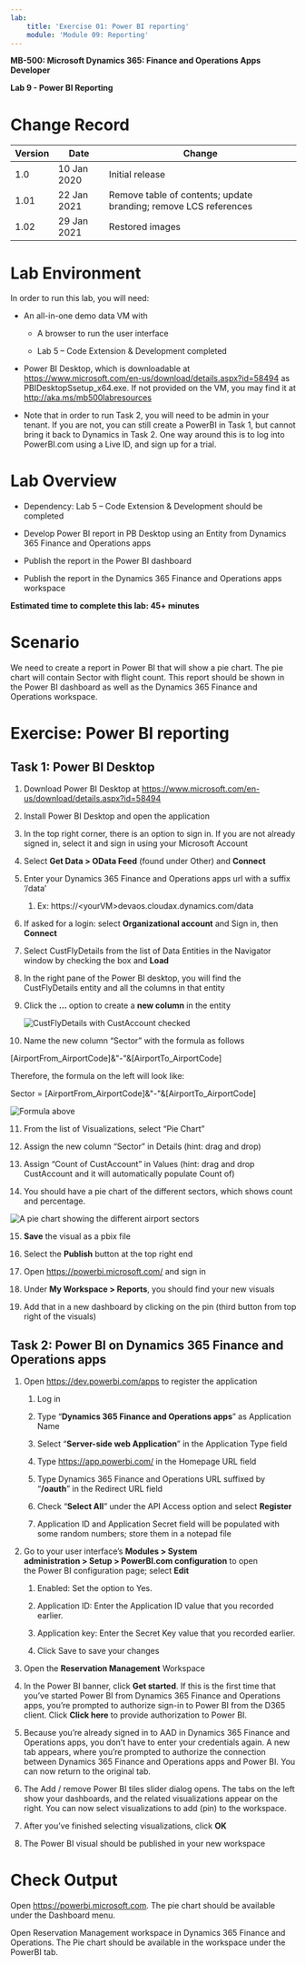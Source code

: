 ```yaml
---
lab:
    title: 'Exercise 01: Power BI reporting'
    module: 'Module 09: Reporting'
---
```


**MB-500: Microsoft Dynamics 365: Finance and Operations Apps Developer**

**Lab 9 - Power BI Reporting**

Change Record
=============

| Version | Date        | Change                                                           |
|---------|-------------|------------------------------------------------------------------|
| 1.0     | 10 Jan 2020 | Initial release                                                  |
| 1.01    | 22 Jan 2021 | Remove table of contents; update branding; remove LCS references |
| 1.02    | 29 Jan 2021 | Restored images |

Lab Environment
===============

In order to run this lab, you will need:

-   An all-in-one demo data VM with

    -   A browser to run the user interface

    -   Lab 5 – Code Extension & Development completed

-   Power BI Desktop, which is downloadable at
    <https://www.microsoft.com/en-us/download/details.aspx?id=58494> as
    PBIDesktopSsetup_x64.exe. If not provided on the VM, you may find it at
    <http://aka.ms/mb500labresources>

-   Note that in order to run Task 2, you will need to be admin in your tenant.
    If you are not, you can still create a PowerBI in Task 1, but cannot bring
    it back to Dynamics in Task 2. One way around this is to log into
    PowerBI.com using a Live ID, and sign up for a trial.

Lab Overview
============

-   Dependency: Lab 5 – Code Extension & Development should be completed

-   Develop Power BI report in PB Desktop using an Entity from Dynamics 365
    Finance and Operations apps

-   Publish the report in the Power BI dashboard

-   Publish the report in the Dynamics 365 Finance and Operations apps workspace

**Estimated time to complete this lab: 45+ minutes**

Scenario
========

We need to create a report in Power BI that will show a pie chart. The pie chart
will contain Sector with flight count. This report should be shown in the Power
BI dashboard as well as the Dynamics 365 Finance and Operations workspace.

Exercise: Power BI reporting
============================

Task 1: Power BI Desktop
------------------------

1.  Download Power BI Desktop at
    <https://www.microsoft.com/en-us/download/details.aspx?id=58494>

2.  Install Power BI Desktop and open the application

3.  In the top right corner, there is an option to sign in. If you are not
    already signed in, select it and sign in using your Microsoft Account

4.  Select **Get Data \> OData Feed** (found under Other) and **Connect**

5.  Enter your Dynamics 365 Finance and Operations apps url with a suffix
    ‘/data’

    1.  Ex: https://\<yourVM\>devaos.cloudax.dynamics.com/data

6.  If asked for a login: select **Organizational account** and Sign in, then
    **Connect**

7.  Select CustFlyDetails from the list of Data Entities in the Navigator window
    by checking the box and **Load**

8.  In the right pane of the Power BI desktop, you will find the CustFlyDetails
    entity and all the columns in that entity

9.  Click the **…** option to create a **new column** in the entity

    ![CustFlyDetails with CustAccount checked](Images/Lab9ExTask1Step9.png)

10. Name the new column “Sector” with the formula as follows

   [AirportFrom_AirportCode]&"-"&[AirportTo_AirportCode]

   Therefore, the formula on the left will look like:

   Sector = [AirportFrom_AirportCode]&"-"&[AirportTo_AirportCode]

![Formula above](Images/Lab9ExTask1Step10.png)

11.  From the list of Visualizations, select “Pie Chart”

12.  Assign the new column “Sector” in Details (hint: drag and drop)

13.  Assign “Count of CustAccount” in Values (hint: drag and drop CustAccount and
    it will automatically populate Count of)

14.  You should have a pie chart of the different sectors, which shows count and
    percentage.

![A pie chart showing the different airport sectors](Images/Lab9ExTask1Step14.png)

15.  **Save** the visual as a pbix file

16.  Select the **Publish** button at the top right end

17.  Open <https://powerbi.microsoft.com/> and sign in

18.  Under **My Workspace \> Reports**, you should find your new visuals

19.  Add that in a new dashboard by clicking on the pin (third button from top
    right of the visuals)

Task 2: Power BI on Dynamics 365 Finance and Operations apps
------------------------------------------------------------

1.  Open <https://dev.powerbi.com/apps> to register the application

    1.  Log in

    2.  Type “**Dynamics 365 Finance and Operations apps**” as Application Name

    3.  Select “**Server-side web Application**” in the Application Type field

    4.  Type <https://app.powerbi.com/> in the Homepage URL field

    5.  Type Dynamics 365 Finance and Operations URL suffixed by “**/oauth**” in
        the Redirect URL field

    6.  Check “**Select All**” under the API Access option and select
        **Register**

    7.  Application ID and Application Secret field will be populated with some
        random numbers; store them in a notepad file

2.  Go to your user interface’s **Modules \> System
    administration \> Setup \> PowerBI.com configuration** to open the Power BI
    configuration page; select **Edit**

    1.  Enabled: Set the option to Yes.

    2.  Application ID: Enter the Application ID value that you recorded
        earlier.

    3.  Application key: Enter the Secret Key value that you recorded earlier.

    4.  Click Save to save your changes

3.  Open the **Reservation Management** Workspace

4.  In the Power BI banner, click **Get started**. If this is the first time
    that you’ve started Power BI from Dynamics 365 Finance and Operations apps,
    you’re prompted to authorize sign-in to Power BI from the D365 client.
    Click **Click here** to provide authorization to Power BI.

5.  Because you’re already signed in to AAD in Dynamics 365 Finance and
    Operations apps, you don’t have to enter your credentials again. A new tab
    appears, where you’re prompted to authorize the connection between Dynamics
    365 Finance and Operations apps and Power BI. You can now return to the
    original tab.

6.  The Add / remove Power BI tiles slider dialog opens. The tabs on the left
    show your dashboards, and the related visualizations appear on the right.
    You can now select visualizations to add (pin) to the workspace.

7.  After you’ve finished selecting visualizations, click **OK**

8.  The Power BI visual should be published in your new workspace

Check Output
============

Open <https://powerbi.microsoft.com>. The pie chart should be available under
the Dashboard menu.

Open Reservation Management workspace in Dynamics 365 Finance and Operations.
The Pie chart should be available in the workspace under the PowerBI tab.

